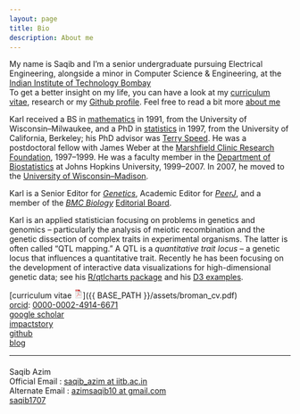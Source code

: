 ```yaml
---
layout: page
title: Bio
description: About me
---
```


My name is Saqib and I’m a senior undergraduate pursuing Electrical Engineering, alongside a minor in Computer Science & Engineering, at the [Indian Institute of Technology Bombay](http://iitb.ac.in/)<br>
To get a better insight on my life, you can have a look at my [curriculum vitae](({{BASE_PATH}}/assets/cv411.pdf)), research or my [Github profile](https://github.com/saqib1707). Feel free to read a bit more [about me]()<br>
<!-- Karl Broman is Professor in the
[Department of Biostatistics &amp; Medical Informatics](https://www.biostat.wisc.edu)
at the University of Wisconsin&ndash;Madison;
research in statistical genetics; developer of
[R/qtl](https://rqtl.org) (for [R](https://www.r-project.org)). -->

Karl received a BS in [mathematics](http://uwm.edu/math)
in 1991, from the
University of Wisconsin&ndash;Milwaukee, and a
PhD in [statistics](http://stat.berkeley.edu) in 1997, from the
University of California, Berkeley; his PhD advisor was
[Terry Speed](http://www.wehi.edu.au/people/terry-speed).
He was a postdoctoral fellow with James Weber at the
[Marshfield Clinic Research Foundation](http://research.marshfieldclinic.org),
1997&ndash;1999. He
was a faculty member in the [Department of Biostatistics](https://www.jhsph.edu/departments/biostatistics/) at Johns
Hopkins University, 1999&ndash;2007. In 2007, he moved to the
[University of Wisconsin&ndash;Madison](https://www.wisc.edu).

Karl is a Senior Editor for [_Genetics_](http://www.genetics.org),
Academic Editor for [_PeerJ_](https://peerj.com), and
a member of the [_BMC Biology_](https://bmcbiol.biomedcentral.com)
[Editorial Board](https://bmcbiol.biomedcentral.com/about/editorial-board).

Karl is an applied statistician focusing on problems in genetics and
genomics &ndash; particularly the analysis of meiotic recombination and the
genetic dissection of complex traits in experimental organisms. The
latter is often called &ldquo;QTL mapping.&rdquo; A QTL is a
_quantitative trait locus_ &ndash; a genetic locus that influences a
quantitative trait. Recently he has been focusing on the development
of interactive data visualizations for high-dimensional genetic data;
see his [R/qtlcharts package](http://kbroman.org/qtlcharts) and
his [D3 examples](https://www.biostat.wisc.edu/~kbroman/D3).

[curriculum vitae ![CV as pdf](icons16/pdf-icon.png)]({{ BASE_PATH }}/assets/broman_cv.pdf)<br/>
[orcid](https://orcid.org): [0000-0002-4914-6671](https://orcid.org/0000-0002-4914-6671)<br/>
[google scholar](https://scholar.google.com/citations?sortby=pubdate&hl=en&user=42tCp5UAAAAJ&view_op=list_works)<br/>
[impactstory](https://impactstory.org/u/0000-0002-4914-6671)<br/>
[github](https://github.com/kbroman)<br/>
[blog](https://kbroman.org/blog)

---

<div class="container">
<h4><a name="contact"></a></h4>
    <div class="row-fluid">
        <div class="span5">
            Saqib Azim <br/>
            Official Email : <a href="mailto:saqib_azim@iitb.ac.in">saqib_azim at iitb.ac.in</a> <br/>
            Alternate Email : <a href="mailto:azimsaqib10@gmail.com">azimsaqib10 at gmail.com</a>   
        </div>
        <!-- <div class="span5">
            Saqib Azim<br/>
            <a href="https://www.biostat.wisc.edu">Department of Biostatistics &amp; Medical Informatics</a><br/>
            <a href="https://www.wisc.edu">University of Wisconsin&ndash;Madison</a><br/>
            <a href="https://map.wisc.edu/s/2tie3nen">2126 Genetics/Biotechnology Center</a><br/>
            425 Henry Mall<br/>
            Madison, Wisconsin 53706<br/>
            USA<br/><br/>
            <div id="hide_email">
            Email: <code>bro</code><b>I</b><code>man</code><b>don't</b><code>@</code><b>want</b><code></code><b>spam!
            </b><code></code><b>So</b><code></code><b>please</b><code>wi</code><b>leave
            </b><code>sc</code><b>me</b><code>.</code><b>alone</b><code>e</code><b>!</b><code>du</code><br/>
            Phone: 608-262-4633
            </div>
        </div> -->
        <!-- <div class="span2">
        <a href="../assets/pics/karl_2014-03-30.jpg">
            <img src="../assets/pics/karl_2014-03-30_small.jpg"
                  title="Karl Broman" alt="Karl Broman"/></a>
        </div> -->
        <div class="span2">
          <a href="https://github.com/saqib1707">saqib1707</a>
        </div>
    </div>
</div>